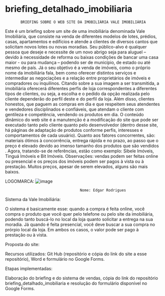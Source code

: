 # briefing_detalhado_imobiliaria

           BRIEFING SOBRE O WEB SITE DA IMOBILIÁRIA VALE IMOBILIÁRIA

   Este é um briefing sobre um site de uma imobiliária denominada Vale Imobiliária, que consiste na venda de diferentes modelos de lotes, prédios, casas, apartamentos e edifícios e atende a clientes de diversos cantos que solicitam novos lotes ou novas moradias. Seu público-alvo é qualquer pessoa que deseje e necessite de um novo abrigo seja para aluguel – devido à necessidade de reforma ou baixas condições de bancar uma casa maior - ou para mudança – podendo ser de município, de estado ou até mesmo de país. Já o seu objetivo é a venda de imóveis, como o próprio nome da imobiliária fala, bem como oferecer distintos serviços e intermediar as negociações e a relação entre proprietários de imóveis e compradores ou inquilinos. 
  Citando sobre a sua imagem a ser transmitida, a imobiliária oferecerá diferentes perfis de loja correspondentes a diferentes tipos de clientes, ou seja, a escolha e o pedido da opção realizada pelo cliente dependerão do perfil deste e do perfil da loja. Além disso, clientes honestos, que paguem as compras em dia e que respeitem seus atendentes e vendedores disciplinados e confiáveis, que atendam o cliente com gentileza e competência, vendendo os produtos em dia. O conteúdo dinâmico do web site é a manutenção é a modificação do site que pode ser executado tanto pelo cliente quanto pelo desenvolvedor (dentro desse site, há páginas de adaptação de produtos conforme perfis, interesses e comportamentos de cada usuário). Quanto aos fatores concorrentes, são: materiais ótimos à concorrência, entrega rápida e no prazo, ao passo que o preço é elevado devido ao imenso tamanho dos produtos que são vendidos . Agora, tratando-se de referências, estão como exemplo: Sibele Imóveis, Tinguá Imóveis e Bit Imóveis. Observações: vendas podem ser feitas online ou presencial e os preços dos imóveis podem ser pagos à vista ou à prestação. Muitos preços, apesar de serem elevados, alguns são mais baixos.

LOGOMARCA:
![image](https://github.com/user-attachments/assets/ae5058b6-91fa-4f03-8c96-f974cfe888b4)



                                      Nome: Edgar Rodrigues



Sistema da Vale Imobiliária:


O sistema é basicamente esse: quando a compra é feita online, você compra o produto que você quer pelo telefone ou pelo site da imobiliária, podendo tanto buscá-lo no local da loja quanto solicitar a entrega na sua moradia. Já quando é feita presencial, você deve buscar a sua compra no prórpio local da loja. Em ambos os casos, o valor pode ser pago à prestação ou à vista.



Proposta do site:

Recursos utilizados: Git Hub (repositório e cópia do link do site a esse repositório), Word e formulário no Google Forms.

Etapas implementadas:

Elaboração do briefing e do sistema de vendas, cópia do link do repositório briefing_detalhado_imobiliaria e resolução do formulário disponível no Google Forms.










                                      


